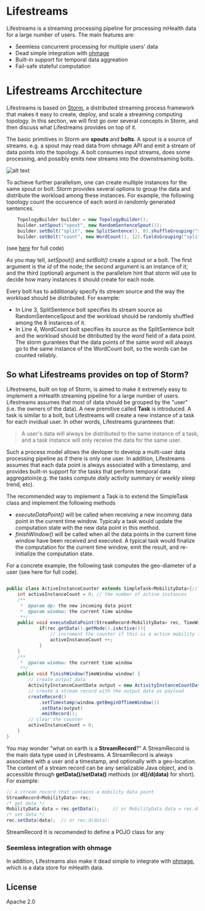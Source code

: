 Lifestreams
=========

Lifestreams is a streaming processing pipeline for processing mHealth data for a large number of users. The main features are:
  - Seemless concurrent processing for multiple users' data
  - Dead simple integration with [ohmage]
  - Built-in support for temporal data aggreation
  - Fail-safe stateful computation


Lifestreams Arcchitecture
====
Lifestreams is based on [Storm], a distributed streaming process framework that makes it easy to create, deploy, and scale a streaming computing topology. In this section, we will first go over several concepts in Storm, and then discuss what Lifestreams provides on top of it.

The basic primitives in Storm are **spouts** and **bolts**. A spout is a source of streams. e.g. a spout may read data from ohmage API and emit a stream of data points into the topology. A bolt consumes input streams, does some processing, and possibly emits new streams into the downstreaming bolts. 

![alt text](http://storm.incubator.apache.org/documentation/images/topology.png "A Storm topology")

To achieve further parallelism, one can create multiple instances for the same spout or bolt. Storm provides several options to group the data and distribute the workload among these instances. For example, the following topology count the occurence of each word in randomly generated sentences.
``` java
    TopologyBuilder builder = new TopologyBuilder();
    builder.setSpout("spout", new RandomSentenceSpout());
    builder.setBolt("split", new SplitSentence(), 8).shuffleGrouping("spout");
    builder.setBolt("count", new WordCount(), 12).fieldsGrouping("split", new Fields("word"));
```
(see [here](https://github.com/nathanmarz/storm-starter/blob/master/src/jvm/storm/starter/WordCountTopology.java) for full code)

As you may tell, *setSpout()* and *setBolt()* create a spout or a bolt. The first argument is the *id* of the node; the second argument is an instance of it; and the third (optional) argument is the parallelsm hint that storm will use to decide how many instances it should create for each node. 

Every bolt has to additionaly specify its stream source and the way the workload should be distributed. For example:
- In Line 3, SplitSentence bolt specifies its stream source as RandomSentenceSpout and the workload should be randomly shuffled among the 8 instances of it. 
- In Line 4, WordCount bolt specifies its source as the SplitSentence bolt and the workload should be ditributted by the *word* field of a data point. The storm gurantees that the data points of the same word will always go to the same instance of the WordCount bolt, so the words can be counted reliably.

So what Lifestreams provides on top of Storm?
------

Lifestreams, built on top of Storm, is aimed to make it extremely easy to implement a mHealth streaming pipeline for a large number of users. Lifestreams assumes that most of data should be grouped by the "user" (i.e. the owners of the data). A new premitive called **Task** is introduced. A task is similar to a bolt, but Lifestreams will create a new instance of a task for each invidual user. In other words, Lifestreams guranteees that:

> A user's data will always be distributed to the same instance of a task; and a task instance will only receive the data for the same user.

Such a process model allows the devloper to develop a multi-user data processing pipeline as if there is only one user. In addition, Lifestreams assumes that each data point is always associated with a timestamp, and provides built-in support for the tasks that perform temporal data aggregatoin(e.g. the tasks compute *daily* activity summary or *weekly* sleep trend, etc). 

The recommended way to implement a Task is to extend the SimpleTask class and implement the following methods
- *executeDataPoint()* will be called when receiving a new incoming data point in the current time window. Typicaly a task would update the computation state with the new data point in this method.
- *finishWindow()* will be called when all the data points in the current time window have been received and executed. A typical task would finalize the computation for the current time window, emit the result, and re-initialize the computation state.

For a concrete example, the following task computes the geo-diameter of a user (see here for full code).

``` java

public class ActiveInstanceCounter extends SimpleTask<MobilityData>{// input data type = MobilityData
    int activeInstanceCount = 0; // the number of active instances
    /**
     *  @param dp: the new incoming data point
     *  @param window: the current time window
     **/
	public void executeDataPoint(StreamRecord<MobilityData> rec, TimeWindow window) {
            if(rec.getData().getMode().isActive()){
                // increment the counter if this is a active mobility instance
                activeInstanceCount ++;
            }
	}
    /** 
     *  @param window: the current time window
     **/
	public void finishWindow(TimeWindow window) {
        // create output data
		ActivityInstanceCountData output = new ActivityInstanceCountData(activeInstanceCount);
        // create a stream record with the output data as payload
        createRecord()
            .setTimestamp(window.getBeginOfTimeWindow())
            .setData(output)
            .emitRecord();
	    // clear the counter
		activeInstanceCount = 0;
	}
}
``` 
You may wonder "what on earth is a **StreamRecord**?" A StreamRecord is the main data type used in Lifestreams. A StreamRecord is always associated with a user and a timestamp, and optionally with a geo-location. The content of a stream record can be any serializable Java object, and is accessible through **getData()/setData()** methods (or **d()/d(data)** for short). For example:

```  java
// a stream record that contains a mobility data point
StreamRecord<MobilityData> rec; 
/* get data */
MobilityData data = rec.getData();     // or MobilityData data = rec.d(); 
/* set data */
rec.setData(data);  // or rec.d(data); 
``` 

StreamRecord It is recomended to define a POJO class for any 
### Seemless integration with ohmage
In addition, Lifestreams also make it dead simple to integrate with [ohmage], which is a data store for mHealth data. 

License
----

Apache 2.0

[storm]:http://storm.incubator.apache.org/
[ohmage]:http://ohmage.org/

[john gruber]:http://daringfireball.net/
[@thomasfuchs]:http://twitter.com/thomasfuchs
[1]:http://daringfireball.net/projects/markdown/
[marked]:https://github.com/chjj/marked
[Ace Editor]:http://ace.ajax.org
[node.js]:http://nodejs.org
[Twitter Bootstrap]:http://twitter.github.com/bootstrap/
[keymaster.js]:https://github.com/madrobby/keymaster
[jQuery]:http://jquery.com
[@tjholowaychuk]:http://twitter.com/tjholowaychuk
[express]:http://expressjs.com

    
